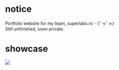 # notice
Portfolio website for my team, superlabs.ro ☜(ﾟヮﾟ☜)
<br />
Still unfinished, soon private.
# showcase
<img src="https://i.imgur.com/0vDdX3g.png">
